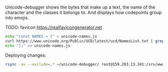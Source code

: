 Unicode-debugger shows the bytes that make up a text, the name of the character and
the classes it belongs to. And displays how codepoints group into emojis.

TODO: favicon https://realfavicongenerator.net

``` sh
echo "const NAMES = {" > unicode-names.js
curl https://www.unicode.org/Public/UCD/latest/ucd/NamesList.txt | grep ^[0-9] | awk -F'\t' '{print "0x"$1":","\""$2"\","}' >> unicode-names.js
echo "};" >> unicode-names.js
```

Deploying changes:

``` sh
rsync -av --exclude=.* ~/unicode-debugger/ root@159.203.13.241:/srv/www/html/
```
